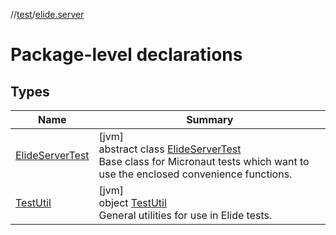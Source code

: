 //[test](../../index.md)/[elide.server](index.md)

# Package-level declarations

## Types

| Name | Summary |
|---|---|
| [ElideServerTest](-elide-server-test/index.md) | [jvm]<br>abstract class [ElideServerTest](-elide-server-test/index.md)<br>Base class for Micronaut tests which want to use the enclosed convenience functions. |
| [TestUtil](-test-util/index.md) | [jvm]<br>object [TestUtil](-test-util/index.md)<br>General utilities for use in Elide tests. |
